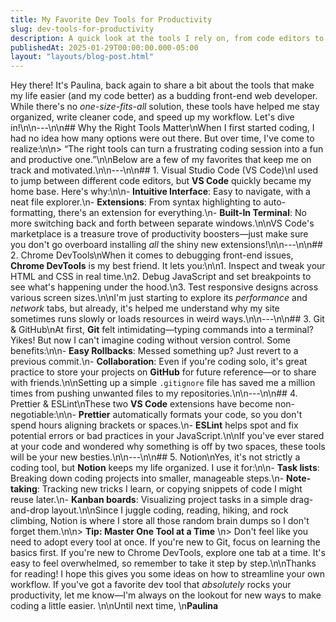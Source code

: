 ```yaml
---
title: My Favorite Dev Tools for Productivity
slug: dev-tools-for-productivity
description: A quick look at the tools I rely on, from code editors to browser extensions.
publishedAt: 2025-01-29T00:00:00.000-05:00
layout: "layouts/blog-post.html"
---
```

Hey there! It's Paulina, back again to share a bit about the tools that make my life easier (and my code better) as a budding front-end web developer. While there's no *one-size-fits-all* solution, these tools have helped me stay organized, write cleaner code, and speed up my workflow. Let's dive in!\n\n---\n\n## Why the Right Tools Matter\nWhen I first started coding, I had no idea how many options were out there. But over time, I've come to realize:\n\n> “The right tools can turn a frustrating coding session into a fun and productive one.”\n\nBelow are a few of my favorites that keep me on track and motivated.\n\n---\n\n## 1. Visual Studio Code (VS Code)\nI used to jump between different code editors, but **VS Code** quickly became my home base. Here's why:\n\n- **Intuitive Interface**: Easy to navigate, with a neat file explorer.\n- **Extensions**: From syntax highlighting to auto-formatting, there's an extension for everything.\n- **Built-In Terminal**: No more switching back and forth between separate windows.\n\nVS Code's marketplace is a treasure trove of productivity boosters—just make sure you don't go overboard installing *all* the shiny new extensions!\n\n---\n\n## 2. Chrome DevTools\nWhen it comes to debugging front-end issues, **Chrome DevTools** is my best friend. It lets you:\n\n1. Inspect and tweak your HTML and CSS in real time.\n2. Debug JavaScript and set breakpoints to see what's happening under the hood.\n3. Test responsive designs across various screen sizes.\n\nI'm just starting to explore its *performance* and *network* tabs, but already, it's helped me understand why my site sometimes runs slowly or loads resources in weird ways.\n\n---\n\n## 3. Git & GitHub\nAt first, **Git** felt intimidating—typing commands into a terminal? Yikes! But now I can't imagine coding without version control. Some benefits:\n\n- **Easy Rollbacks**: Messed something up? Just revert to a previous commit.\n- **Collaboration**: Even if you're coding solo, it's great practice to store your projects on **GitHub** for future reference—or to share with friends.\n\nSetting up a simple `.gitignore` file has saved me a million times from pushing unwanted files to my repositories.\n\n---\n\n## 4. Prettier & ESLint\nThese two **VS Code** extensions have become non-negotiable:\n\n- **Prettier** automatically formats your code, so you don't spend hours aligning brackets or spaces.\n- **ESLint** helps spot and fix potential errors or bad practices in your JavaScript.\n\nIf you've ever stared at your code and wondered why something is off by two spaces, these tools will be your new besties.\n\n---\n\n## 5. Notion\nYes, it's not strictly a coding tool, but **Notion** keeps my life organized. I use it for:\n\n- **Task lists**: Breaking down coding projects into smaller, manageable steps.\n- **Note-taking**: Tracking new tricks I learn, or copying snippets of code I might reuse later.\n- **Kanban boards**: Visualizing project tasks in a simple drag-and-drop layout.\n\nSince I juggle coding, reading, hiking, and rock climbing, Notion is where I store all those random brain dumps so I don't forget them.\n\n> **Tip: Master One Tool at a Time** \n> Don't feel like you need to adopt every tool at once. If you're new to Git, focus on learning the basics first. If you're new to Chrome DevTools, explore one tab at a time. It's easy to feel overwhelmed, so remember to take it step by step.\n\nThanks for reading! I hope this gives you some ideas on how to streamline your own workflow. If you've got a favorite dev tool that *absolutely* rocks your productivity, let me know—I'm always on the lookout for new ways to make coding a little easier. \n\nUntil next time,  \n**Paulina**
